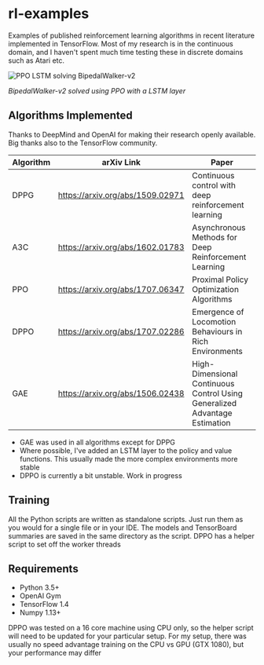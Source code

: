 # rl-examples
Examples of published reinforcement learning algorithms in recent
literature implemented in TensorFlow.
Most of my research is in the continuous domain, and I haven't spent much
time testing these in discrete domains such as Atari etc.

![PPO LSTM solving BipedalWalker-v2](https://github.com/Anjum48/rl-examples/blob/master/ppo/BipedalWalker_PPO-LSTM.gif)

*BipedalWalker-v2 solved using PPO with a LSTM layer*

## Algorithms Implemented
Thanks to DeepMind and OpenAI for making their research openly available.
Big thanks also to the TensorFlow community.

| Algorithm | arXiv Link                       | Paper                                                   | 
| --------- | -------------------------------- | ------------------------------------------------------- |
| DPPG      | https://arxiv.org/abs/1509.02971 | Continuous control with deep reinforcement learning     |
| A3C       | https://arxiv.org/abs/1602.01783 | Asynchronous Methods for Deep Reinforcement Learning    |
| PPO       | https://arxiv.org/abs/1707.06347 | Proximal Policy Optimization Algorithms                 |
| DPPO      | https://arxiv.org/abs/1707.02286 | Emergence of Locomotion Behaviours in Rich Environments |
| GAE       | https://arxiv.org/abs/1506.02438 | High-Dimensional Continuous Control Using Generalized Advantage Estimation |


- GAE was used in all algorithms except for DPPG
- Where possible, I've added an LSTM layer to the policy and value functions.
This usually made the more complex environments more stable
- DPPO is currently a bit unstable. Work in progress

## Training
All the Python scripts are written as standalone scripts. Just run them
as you would for a single file or in your IDE. The models
and TensorBoard summaries are saved in the same directory as the script.
DPPO has a helper script to set off the worker threads

## Requirements
- Python 3.5+
- OpenAI Gym
- TensorFlow 1.4
- Numpy 1.13+

DPPO was tested on a 16 core machine using CPU only, so the helper
script will need to be updated for your particular setup.
For my setup, there was usually no speed advantage training on the 
CPU vs GPU (GTX 1080), but your performance may differ
